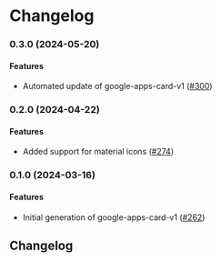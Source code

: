 # Changelog

### 0.3.0 (2024-05-20)

#### Features

* Automated update of google-apps-card-v1 ([#300](https://github.com/googleapis/common-protos-ruby/issues/300)) 

### 0.2.0 (2024-04-22)

#### Features

* Added support for material icons ([#274](https://github.com/googleapis/common-protos-ruby/issues/274)) 

### 0.1.0 (2024-03-16)

#### Features

* Initial generation of google-apps-card-v1 ([#262](https://github.com/googleapis/common-protos-ruby/issues/262)) 

## Changelog
